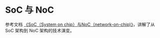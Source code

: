 # SoC 与 NoC

参考文档 [《SoC（System on chip）与NoC（network-on-chip)》](https://blog.csdn.net/wujianing_110117/article/details/118565050)，讲解了从 SoC 架构到 NoC 架构的技术演变。

